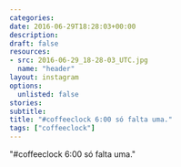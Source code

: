 ```yaml
---
categories:
date: 2016-06-29T18:28:03+00:00
description:
draft: false
resources:
- src: 2016-06-29_18-28-03_UTC.jpg
  name: "header"
layout: instagram
options:
  unlisted: false
stories:
subtitle:
title: "#coffeeclock 6:00 só falta uma."
tags: ["coffeeclock"]
---
```


"#coffeeclock 6:00 só falta uma."
